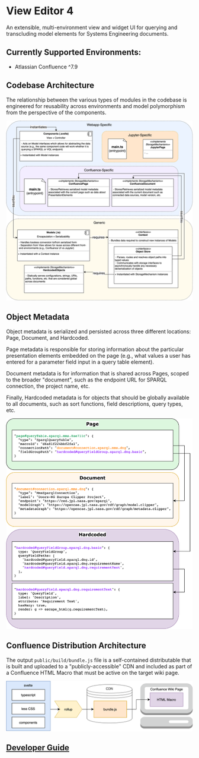 # View Editor 4

An extensible, multi-environment view and widget UI for querying and transcluding model elements for Systems Engineering documents.

## Currently Supported Environments:

 - Atlassian Confluence ^7.9


## Codebase Architecture

The relationship between the various types of modules in the codebase is engineered for reusability across environments and model polymorphism from the perspective of the components.

![Codebase architecture](docs/codebase-architecture.png)


## Object Metadata

Object metadata is serialized and persisted across three different locations: Page, Document, and Hardcoded.

Page metadata is responsible for storing information about the particular presentation elements embedded on the page (e.g., what values a user has entered for a parameter field input in a query table element).

Document metadata is for information that is shared across Pages, scoped to the broader "document", such as the endpoint URL for SPARQL connection, the project name, etc.

Finally, Hardcoded metadata is for objects that should be globally available to all documents, such as sort functions, field descriptions, query types, etc.

![Object metadata](docs/object-metadata.png)


## Confluence Distribution Architecture

The output `public/build/bundle.js` file is a self-contained distributable that is built and uploaded to a "publicly-accessible" CDN and included as part of a Confluence HTML Macro that must be active on the target wiki page.

![Distribution architecture for confluence](docs/distribution-architecture.png)


## [Developer Guide](docs/developer-guide.md)

